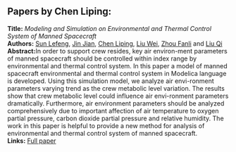 <h2>Papers by Chen Liping:</h2>
<p>
<b>Title:</b> <i> Modeling and Simulation on Environmental and Thermal Control System of Manned Spacecraft </i> <br />
<b>Authors:</b> <a href="../authors/author_153.html">Sun Lefeng</a>, <a href="../authors/author_125.html">Jin Jian</a>, <a href="../authors/author_161.html">Chen Liping</a>, <a href="../authors/author_295.html">Liu Wei</a>, <a href="../authors/author_68.html">Zhou Fanli</a> and <a href="../authors/author_223.html">Liu Qi</a><br />
<b>Abstract:</b>In order to support crew resides, key air environ-ment parameters of manned spacecraft should be controlled within index range by environmental and thermal control system. In this paper a model of manned spacecraft environmental and thermal control system in Modelica language is developed. Using this simulation model, we analyze air envi-ronment parameters varying trend as the crew metabolic level variation. The results show that crew metabolic level could influence air envi-ronment parameters dramatically. Furthermore, air environment parameters should be analyzed comprehensively due to important affection of air temperature to oxygen partial pressure, carbon dioxide partial pressure and relative humidity. The work in this paper is helpful to provide a new method for analysis of environmental and thermal control system of manned spacecraft.<br />
<b>Links:</b> <a href="../submissions/ecp17132397_LefengJianLipingWeiFanliQi.pdf">Full paper</a></p>